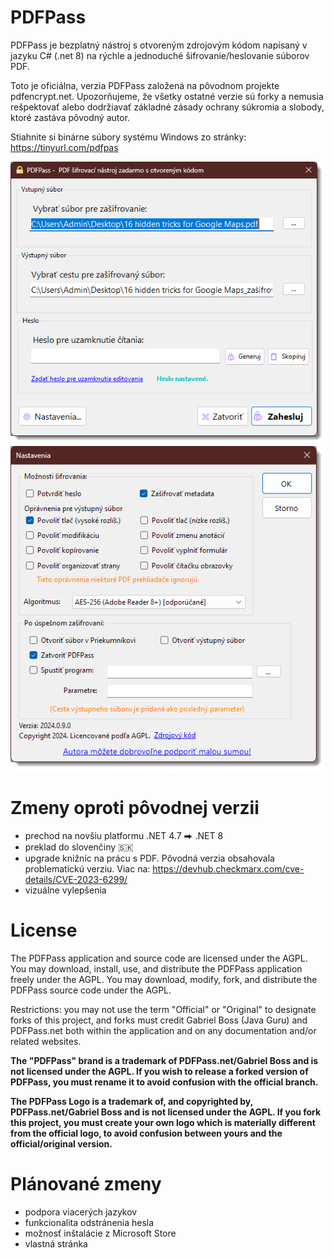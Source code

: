 # PDFPass
PDFPass je bezplatný nástroj s otvoreným zdrojovým kódom napísaný v jazyku C# (.net 8) na rýchle a jednoduché šifrovanie/heslovanie súborov PDF.

Toto je oficiálna, verzia PDFPass založená na pôvodnom projekte pdfencrypt.net.   Upozorňujeme, že všetky ostatné verzie sú forky a nemusia rešpektovať alebo dodržiavať základné zásady ochrany súkromia a slobody, ktoré zastáva pôvodný autor.

Stiahnite si binárne súbory systému Windows zo stránky: https://tinyurl.com/pdfpas

![App Screenshot](screenshots%2Fmain.png)
![Settings](screenshots%2Fsettings.png)



# Zmeny oproti pôvodnej verzii

* prechod na novšiu platformu .NET 4.7 ⮕ .NET 8
* preklad do slovenčiny 🇸🇰
* upgrade knižníc na prácu s PDF. Pôvodná verzia obsahovala problematickú verziu. Viac na: https://devhub.checkmarx.com/cve-details/CVE-2023-6299/
* vizuálne vylepšenia



# License

The PDFPass application and source code are licensed under the AGPL.  You may download, install, use, and distribute the PDFPass application freely under the AGPL.  You may download, modify, fork, and distribute the PDFPass source code under the AGPL.

Restrictions: you may not use the term "Official" or "Original" to designate forks of this project, and forks must credit Gabriel Boss (Java Guru) and PDFPass.net both within the application and on any documentation and/or related websites.

**The "PDFPass" brand is a trademark of PDFPass.net/Gabriel Boss and is not licensed under the AGPL.  If you wish to release a forked version of PDFPass, you must rename it to avoid confusion with the official branch.**

**The PDFPass Logo is a trademark of, and copyrighted by, PDFPass.net/Gabriel Boss and is not licensed under the AGPL. If you fork this project, you must create your own logo which is materially different from the official logo, to avoid confusion between yours and the official/original version.**


# Plánované zmeny
* podpora viacerých jazykov
* funkcionalita odstránenia hesla
* možnosť inštalácie z Microsoft Store
* vlastná stránka
